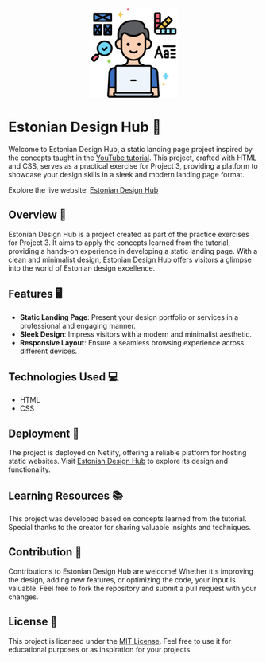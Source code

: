 <div align="center">
  <img src="./logo.png" alt="Estonian Design Hub" width="180">
</div>

# Estonian Design Hub 🎨

Welcome to Estonian Design Hub, a static landing page project inspired by the concepts taught in the [YouTube tutorial](https://www.youtube.com/watch?v=9cmy6AK3IBA&t=7661s). This project, crafted with HTML and CSS, serves as a practical exercise for Project 3, providing a platform to showcase your design skills in a sleek and modern landing page format.

Explore the live website: [Estonian Design Hub](https://estonian-design-hub.netlify.app/)

## Overview 🌟

Estonian Design Hub is a project created as part of the practice exercises for Project 3. It aims to apply the concepts learned from the tutorial, providing a hands-on experience in developing a static landing page. With a clean and minimalist design, Estonian Design Hub offers visitors a glimpse into the world of Estonian design excellence.

## Features 🖥️

- **Static Landing Page**: Present your design portfolio or services in a professional and engaging manner.
- **Sleek Design**: Impress visitors with a modern and minimalist aesthetic.
- **Responsive Layout**: Ensure a seamless browsing experience across different devices.

## Technologies Used 💻

- HTML
- CSS

## Deployment 🚀

The project is deployed on Netlify, offering a reliable platform for hosting static websites. Visit [Estonian Design Hub](https://estonian-design-hub.netlify.app/) to explore its design and functionality.

## Learning Resources 📚

This project was developed based on concepts learned from the tutorial. Special thanks to the creator for sharing valuable insights and techniques.

## Contribution 🤝

Contributions to Estonian Design Hub are welcome! Whether it's improving the design, adding new features, or optimizing the code, your input is valuable. Feel free to fork the repository and submit a pull request with your changes.

## License 📄

This project is licensed under the [MIT License](LICENSE). Feel free to use it for educational purposes or as inspiration for your projects.
